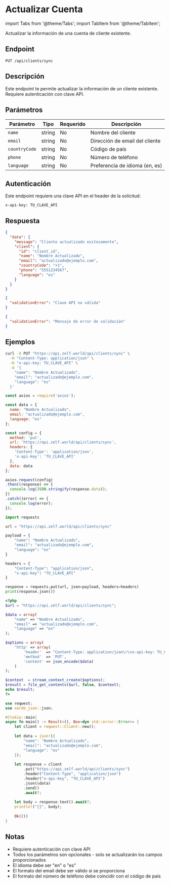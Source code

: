 # Actualizar Cuenta

import Tabs from '@theme/Tabs';
import TabItem from '@theme/TabItem';

Actualizar la información de una cuenta de cliente existente.

## Endpoint

```
PUT /api/clients/sync
```

## Descripción

Este endpoint te permite actualizar la información de un cliente existente. Requiere autenticación con clave API.

## Parámetros

| Parámetro | Tipo | Requerido | Descripción |
|-----------|------|-----------|-------------|
| `name` | string | No | Nombre del cliente |
| `email` | string | No | Dirección de email del cliente |
| `countryCode` | string | No | Código de país |
| `phone` | string | No | Número de teléfono |
| `language` | string | No | Preferencia de idioma (en, es) |

## Autenticación

Este endpoint requiere una clave API en el header de la solicitud:
```
x-api-key: TU_CLAVE_API
```

## Respuesta

<Tabs>
<TabItem value="200" label="200 OK" default>

```json
{
  "data": {
    "message": "Cliente actualizado exitosamente",
    "client": {
      "id": "client_id",
      "name": "Nombre Actualizado",
      "email": "actualizado@ejemplo.com",
      "countryCode": "+1",
      "phone": "5551234567",
      "language": "es"
    }
  }
}
```

</TabItem>

<TabItem value="403" label="403 Forbidden">

```json
{
  "validationError": "Clave API no válida"
}
```

</TabItem>

<TabItem value="409" label="409 Conflict">

```json
{
  "validationError": "Mensaje de error de validación"
}
```

</TabItem>
</Tabs>

## Ejemplos

<Tabs>
<TabItem value="curl" label="cURL" default>

```bash
curl -X PUT "https://api.zelf.world/api/clients/sync" \
  -H "Content-Type: application/json" \
  -H "x-api-key: TU_CLAVE_API" \
  -d '{
    "name": "Nombre Actualizado",
    "email": "actualizado@ejemplo.com",
    "language": "es"
  }'
```

</TabItem>

<TabItem value="nodejs" label="Node.js">

```javascript
const axios = require('axios');

const data = {
  name: "Nombre Actualizado",
  email: "actualizado@ejemplo.com",
  language: "es"
};

const config = {
  method: 'put',
  url: 'https://api.zelf.world/api/clients/sync',
  headers: { 
    'Content-Type': 'application/json',
    'x-api-key': 'TU_CLAVE_API'
  },
  data: data
};

axios.request(config)
.then((response) => {
  console.log(JSON.stringify(response.data));
})
.catch((error) => {
  console.log(error);
});
```

</TabItem>

<TabItem value="python" label="Python">

```python
import requests

url = "https://api.zelf.world/api/clients/sync"

payload = {
    "name": "Nombre Actualizado",
    "email": "actualizado@ejemplo.com",
    "language": "es"
}

headers = {
    "Content-Type": "application/json",
    "x-api-key": "TU_CLAVE_API"
}

response = requests.put(url, json=payload, headers=headers)
print(response.json())
```

</TabItem>

<TabItem value="php" label="PHP">

```php
<?php
$url = "https://api.zelf.world/api/clients/sync";

$data = array(
    "name" => "Nombre Actualizado",
    "email" => "actualizado@ejemplo.com",
    "language" => "es"
);

$options = array(
    'http' => array(
        'header'  => "Content-Type: application/json\r\nx-api-key: TU_CLAVE_API\r\n",
        'method'  => 'PUT',
        'content' => json_encode($data)
    )
);

$context  = stream_context_create($options);
$result = file_get_contents($url, false, $context);
echo $result;
?>
```

</TabItem>

<TabItem value="rust" label="Rust">

```rust
use reqwest;
use serde_json::json;

#[tokio::main]
async fn main() -> Result<(), Box<dyn std::error::Error>> {
    let client = reqwest::Client::new();
    
    let data = json!({
        "name": "Nombre Actualizado",
        "email": "actualizado@ejemplo.com",
        "language": "es"
    });
    
    let response = client
        .put("https://api.zelf.world/api/clients/sync")
        .header("Content-Type", "application/json")
        .header("x-api-key", "TU_CLAVE_API")
        .json(&data)
        .send()
        .await?;
    
    let body = response.text().await?;
    println!("{}", body);
    
    Ok(())
}
```

</TabItem>
</Tabs>

## Notas

- Requiere autenticación con clave API
- Todos los parámetros son opcionales - solo se actualizarán los campos proporcionados
- El idioma debe ser "en" o "es"
- El formato del email debe ser válido si se proporciona
- El formato del número de teléfono debe coincidir con el código de país
